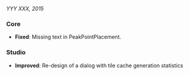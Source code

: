 *YYY XXX, 2015*
 
### Core ###

- **Fixed**: Missing text in PeakPointPlacement.


### Studio ###

- **Improved**: Re-design of a dialog with tile cache generation statistics
